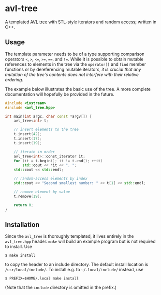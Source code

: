 # avl-tree
A templated [AVL tree](https://en.wikipedia.org/wiki/AVL_tree) with STL-style iterators and random access; written in C++.

## Usage

The template parameter needs to be of a type supporting comparison operators `<`, `>`, `<=`, `>=`, `==`, and `!=`. While it is possible to obtain mutable references to elements in the tree via the `operator[]` and `find` member functions or by dereferencing mutable iterators, *it is crucial that any mutation of the tree's contents does not interfere with their relative ordering*.

The example below illustrates the basic use of the tree. A more complete documentation will hopefully be provided in the future. 

```c++
#include <iostream>
#include <avl_tree.hpp>

int main(int argc, char const *argv[]) {
    avl_tree<int> t;

    // insert elements to the tree
    t.insert(42);
    t.insert(17);
    t.insert(19);

    // iterate in order
    avl_tree<int>::const_iterator it;
    for (it = t.begin(); it != t.end(); ++it)
        std::cout << *it << ", ";
    std::cout << std::endl;

    // random-access elements by index
    std::cout << "Second smallest number: " << t[1] << std::endl;

    // remove element by value
    t.remove(19);

    return 0;
}
```


## Installation
Since the `avl_tree` is thoroughly templated, it lives entirely in the `avl_tree.hpp` header. `make` will build an example program but is not required to install. Use

    $ make install

to copy the header to an include directory. The default install location is `/usr/local/include/`. To install e.g. to `~/.local/include/` instead, use

    $ PREFIX=$HOME/.local make install

(Note that the `include` directory is omitted in the prefix.)
